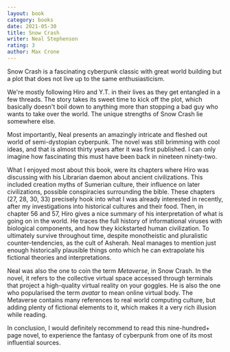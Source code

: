 ```yaml
---
layout: book
category: books
date: 2021-05-30
title: Snow Crash
writer: Neal Stephenson
rating: 3 
author: Max Crone
---
```


Snow Crash is a fascinating cyberpunk classic with great world building but a plot that does not live up to the same enthusiasticism.

We're mostly following Hiro and Y.T. in their lives as they get entangled in a few threads.
The story takes its sweet time to kick off the plot, which basically doesn't boil down to anything more than stopping a bad guy who wants to take over the world.
The unique strengths of Snow Crash lie somewhere else.

Most importantly, Neal presents an amazingly intricate and fleshed out world of semi-dystopian cyberpunk.
The novel was still brimming with cool ideas, and that is almost thirty years after it was first published.
I can only imagine how fascinating this must have been back in nineteen ninety-two.

What I enjoyed most about this book, were its chapters where Hiro was discussing with his Librarian daemon about ancient civilizations.
This included creation myths of Sumerian culture, their influence on later civilizations, possible conspiracies surrounding the bible.
These chapters (27, 28, 30, 33) precisely hook into what I was already interested in recently, after my investigations into historical cultures and their food.
Then, in chapter 56 and 57, Hiro gives a nice summary of his interpretation of what is going on in the world.
He traces the full history of informational viruses with biological components, and how they kickstarted human civilization.
To ultimately survive throughout time, despite monotheistic and pluralistic counter-tendencies, as the cult of Asherah.
Neal manages to mention just enough historically plausible things onto which he can extrapolate his fictional theories and interpretations.

Neal was also the one to coin the term *Metaverse*, in Snow Crash.
In the novel, it refers to the collective virtual space accessed through terminals that project a high-quality virtual reality on your goggles.
He is also the one who popularised the term *avatar* to mean online virtual body.
The Metaverse contains many references to real world computing culture, but adding plenty of fictional elements to it, which makes it a very rich illusion while reading.

In conclusion, I would definitely recommend to read this nine-hundred+ page novel, to experience the fantasy of cyberpunk from one of its most influential sources.
